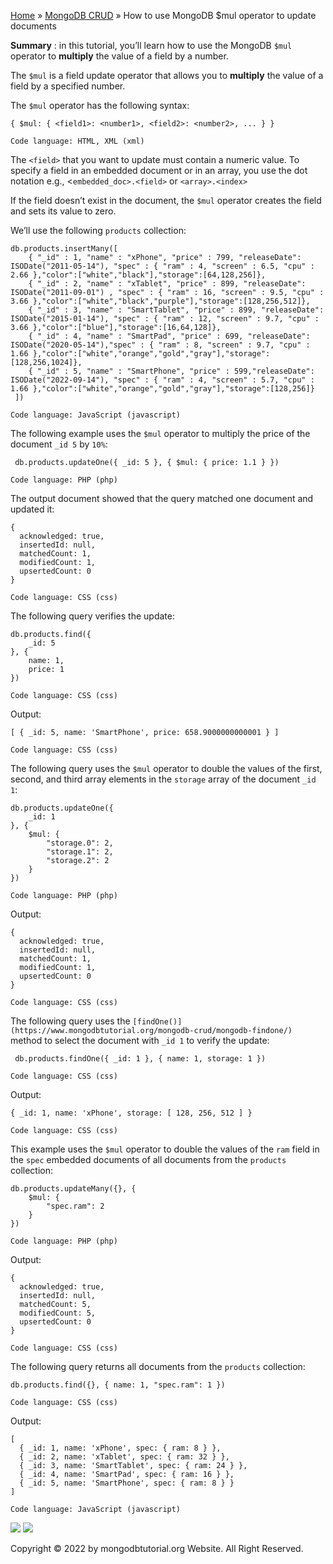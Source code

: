 

[Home](https://www.mongodbtutorial.org/) » [MongoDB
CRUD](https://www.mongodbtutorial.org/mongodb-crud/) » How to use MongoDB $mul
operator to update documents



 **Summary** : in this tutorial, you’ll learn how to use the MongoDB `$mul`
operator to **multiply** the value of a field by a number.



The `$mul` is a field update operator that allows you to **multiply** the
value of a field by a specified number.



The `$mul` operator has the following syntax:


    
    
    { $mul: { <field1>: <number1>, <field2>: <number2>, ... } }
    
    Code language: HTML, XML (xml)



The `<field>` that you want to update must contain a numeric value. To specify
a field in an embedded document or in an array, you use the dot notation e.g.,
<`embedded_doc>.<field>` or `<array>.<index>`



If the field doesn’t exist in the document, the `$mul` operator creates the
field and sets its value to zero.



We’ll use the following `products` collection:


    
    
    db.products.insertMany([
        { "_id" : 1, "name" : "xPhone", "price" : 799, "releaseDate": ISODate("2011-05-14"), "spec" : { "ram" : 4, "screen" : 6.5, "cpu" : 2.66 },"color":["white","black"],"storage":[64,128,256]},
        { "_id" : 2, "name" : "xTablet", "price" : 899, "releaseDate": ISODate("2011-09-01") , "spec" : { "ram" : 16, "screen" : 9.5, "cpu" : 3.66 },"color":["white","black","purple"],"storage":[128,256,512]},
        { "_id" : 3, "name" : "SmartTablet", "price" : 899, "releaseDate": ISODate("2015-01-14"), "spec" : { "ram" : 12, "screen" : 9.7, "cpu" : 3.66 },"color":["blue"],"storage":[16,64,128]},
        { "_id" : 4, "name" : "SmartPad", "price" : 699, "releaseDate": ISODate("2020-05-14"),"spec" : { "ram" : 8, "screen" : 9.7, "cpu" : 1.66 },"color":["white","orange","gold","gray"],"storage":[128,256,1024]},
        { "_id" : 5, "name" : "SmartPhone", "price" : 599,"releaseDate": ISODate("2022-09-14"), "spec" : { "ram" : 4, "screen" : 5.7, "cpu" : 1.66 },"color":["white","orange","gold","gray"],"storage":[128,256]}
     ])
    
    Code language: JavaScript (javascript)



The following example uses the `$mul` operator to multiply the price of the
document `_id 5` by `10%`:


    
    
     db.products.updateOne({ _id: 5 }, { $mul: { price: 1.1 } })
    
    Code language: PHP (php)



The output document showed that the query matched one document and updated it:


    
    
    {
      acknowledged: true,
      insertedId: null,
      matchedCount: 1,
      modifiedCount: 1,
      upsertedCount: 0
    }
    
    Code language: CSS (css)



The following query verifies the update:


    
    
    db.products.find({
        _id: 5
    }, {
        name: 1,
        price: 1
    })
    
    Code language: CSS (css)



Output:


    
    
    [ { _id: 5, name: 'SmartPhone', price: 658.9000000000001 } ]
    
    Code language: CSS (css)



The following query uses the `$mul` operator to double the values of the
first, second, and third array elements in the `storage` array of the document
`_id 1`:


    
    
    db.products.updateOne({
        _id: 1
    }, {
        $mul: {
            "storage.0": 2,
            "storage.1": 2,
            "storage.2": 2
        }
    })
    
    Code language: PHP (php)



Output:


    
    
    {
      acknowledged: true,
      insertedId: null,
      matchedCount: 1,
      modifiedCount: 1,
      upsertedCount: 0
    }
    
    Code language: CSS (css)



The following query uses the
`[findOne()](https://www.mongodbtutorial.org/mongodb-crud/mongodb-findone/)`
method to select the document with `_id 1` to verify the update:


    
    
     db.products.findOne({ _id: 1 }, { name: 1, storage: 1 })
    
    Code language: CSS (css)



Output:


    
    
    { _id: 1, name: 'xPhone', storage: [ 128, 256, 512 ] }
    
    Code language: CSS (css)



This example uses the `$mul` operator to double the values of the `ram` field
in the `spec` embedded documents of all documents from the `products`
collection:


    
    
    db.products.updateMany({}, {
        $mul: {
            "spec.ram": 2
        }
    })
    
    Code language: PHP (php)



Output:


    
    
    {
      acknowledged: true,
      insertedId: null,
      matchedCount: 5,
      modifiedCount: 5,
      upsertedCount: 0
    }
    
    Code language: CSS (css)



The following query returns all documents from the `products` collection:


    
    
    db.products.find({}, { name: 1, "spec.ram": 1 })
    
    Code language: CSS (css)



Output:


    
    
    [
      { _id: 1, name: 'xPhone', spec: { ram: 8 } },
      { _id: 2, name: 'xTablet', spec: { ram: 32 } },
      { _id: 3, name: 'SmartTablet', spec: { ram: 24 } },
      { _id: 4, name: 'SmartPad', spec: { ram: 16 } },
      { _id: 5, name: 'SmartPhone', spec: { ram: 8 } }
    ]
    
    Code language: JavaScript (javascript)

![](https://www.mongodbtutorial.org/wp-content/themes/evolution/img/left.svg)
![](https://www.mongodbtutorial.org/wp-content/themes/evolution/img/right.svg)


Copyright © 2022 by mongodbtutorial.org Website. All Right Reserved.

